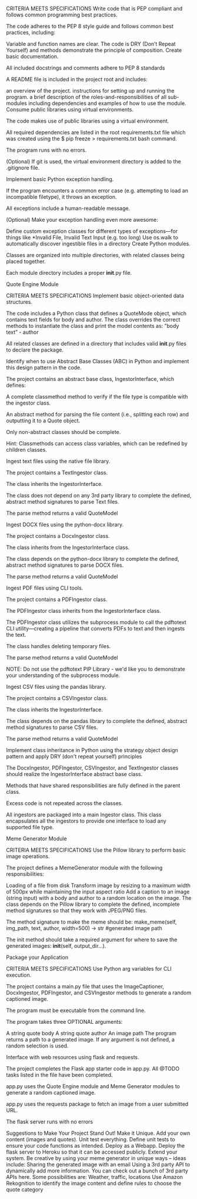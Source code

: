 CRITERIA
MEETS SPECIFICATIONS
Write code that is PEP compliant and follows common programming best practices.

The code adheres to the PEP 8 style guide and follows common best practices, including:

Variable and function names are clear.
The code is DRY (Don’t Repeat Yourself) and methods demonstrate the principle of composition.
Create basic documentation.

All included docstrings and comments adhere to PEP 8 standards

A README file is included in the project root and includes:

an overview of the project.
instructions for setting up and running the program.
a brief description of the roles-and-responsibilities of all sub-modules including dependencies and examples of how to use the module.
Consume public libraries using virtual environments.

The code makes use of public libraries using a virtual environment.

All required dependencies are listed in the root requirements.txt file which was created using the $ pip freeze > requirements.txt bash command.

The program runs with no errors.

(Optional) If git is used, the virtual environment directory is added to the .gitignore file.

Implement basic Python exception handling.

If the program encounters a common error case (e.g. attempting to load an incompatible filetype), it throws an exception.

All exceptions include a human-readable message.

(Optional) Make your exception handling even more awesome:

Define custom exception classes for different types of exceptions—for things like *Invalid File, Invalid Text Input (e.g. too long)
Use os.walk to automatically discover ingestible files in a directory
Create Python modules.

Classes are organized into multiple directories, with related classes being placed together.

Each module directory includes a proper __init__.py file.

Quote Engine Module

CRITERIA
MEETS SPECIFICATIONS
Implement basic object-oriented data structures.

The code includes a Python class that defines a QuoteMode object, which contains text fields for body and author. The class overrides the correct methods to instantiate the class and print the model contents as: ”body text” - author

All related classes are defined in a directory that includes valid __init__.py files to declare the package.

Identify when to use Abstract Base Classes (ABC) in Python and implement this design pattern in the code.

The project contains an abstract base class, IngestorInterface, which defines:

A complete classmethod method to verify if the file type is compatible with the ingestor class.

An abstract method for parsing the file content (i.e., splitting each row) and outputting it to a Quote object.

Only non-abstract classes should be complete.

Hint: Classmethods can access class variables, which can be redefined by children classes.

Ingest text files using the native file library.

The project contains a TextIngestor class.

The class inherits the IngestorInterface.

The class does not depend on any 3rd party library to complete the defined, abstract method signatures to parse Text files.

The parse method returns a valid QuoteModel

Ingest DOCX files using the python-docx library.

The project contains a DocxIngestor class.

The class inherits from the IngestorInterface class.

The class depends on the python-docx library to complete the defined, abstract method signatures to parse DOCX files.

The parse method returns a valid QuoteModel

Ingest PDF files using CLI tools.

The project contains a PDFIngestor class.

The PDFIngestor class inherits from the IngestorInterface class.

The PDFIngestor class utilizes the subprocess module to call the pdftotext CLI utility—creating a pipeline that converts PDFs to text and then ingests the text.

The class handles deleting temporary files.

The parse method returns a valid QuoteModel

NOTE: Do not use the pdftotext PIP Library - we'd like you to demonstrate your understanding of the subprocess module.

Ingest CSV files using the pandas library.

The project contains a CSVIngestor class.

The class inherits the IngestorInterface.

The class depends on the pandas library to complete the defined, abstract method signatures to parse CSV files.

The parse method returns a valid QuoteModel

Implement class inheritance in Python using the strategy object design pattern and apply DRY (don't repeat yourself) principles

The DocxIngestor, PDFIngestor, CSVIngestor, and TextIngestor classes should realize the IngestorInterface abstract base class.

Methods that have shared responsibilities are fully defined in the parent class.

Excess code is not repeated across the classes.

All ingestors are packaged into a main Ingestor class. This class encapsulates all the ingestors to provide one interface to load any supported file type.

Meme Generator Module

CRITERIA
MEETS SPECIFICATIONS
Use the Pillow library to perform basic image operations.

The project defines a MemeGenerator module with the following responsibilities:

Loading of a file from disk
Transform image by resizing to a maximum width of 500px while maintaining the input aspect ratio
Add a caption to an image (string input) with a body and author to a random location on the image.
The class depends on the Pillow library to complete the defined, incomplete method signatures so that they work with JPEG/PNG files.

The method signature to make the meme should be: make_meme(self, img_path, text, author, width=500) -> str #generated image path

The init method should take a required argument for where to save the generated images: __init__(self, output_dir...).

Package your Application

CRITERIA
MEETS SPECIFICATIONS
Use Python arg variables for CLI execution.

The project contains a main.py file that uses the ImageCaptioner, DocxIngestor, PDFIngestor, and CSVIngestor methods to generate a random captioned image.

The program must be executable from the command line.

The program takes three OPTIONAL arguments:

A string quote body
A string quote author
An image path
The program returns a path to a generated image.
If any argument is not defined, a random selection is used.

Interface with web resources using flask and requests.

The project completes the Flask app starter code in app.py. All @TODO tasks listed in the file have been completed.

app.py uses the Quote Engine module and Meme Generator modules to generate a random captioned image.

app.py uses the requests package to fetch an image from a user submitted URL.

The flask server runs with no errors

Suggestions to Make Your Project Stand Out!
Make it Unique. Add your own content (images and quotes).
Unit test everything. Define unit tests to ensure your code functions as intended.
Deploy as a Webapp. Deploy the flask server to Heroku so that it can be accessed publicly.
Extend your system. Be creative by using your meme generator in unique ways – ideas include:
Sharing the generated image with an email
Using a 3rd party API to dynamically add more information. You can check out a bunch of 3rd party APIs here. Some possibilities are:
Weather, traffic, locations
Use Amazon Rekognition to identify the image content and define rules to choose the quote category